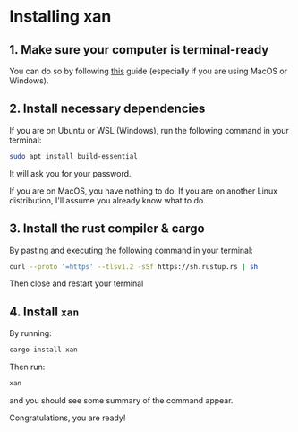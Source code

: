 # Installing xan

## 1. Make sure your computer is terminal-ready

You can do so by following [this](./INSTALL.md) guide (especially if you are using MacOS or Windows).

## 2. Install necessary dependencies

If you are on Ubuntu or WSL (Windows), run the following command in your terminal:

```bash
sudo apt install build-essential
```

It will ask you for your password.

If you are on MacOS, you have nothing to do. If you are on another Linux distribution, I'll assume you already know what to do.

## 3. Install the rust compiler & cargo

By pasting and executing the following command in your terminal:

```bash
curl --proto '=https' --tlsv1.2 -sSf https://sh.rustup.rs | sh
```

Then close and restart your terminal

## 4. Install `xan`

By running:

```bash
cargo install xan
```

Then run:

```bash
xan
```

and you should see some summary of the command appear.

Congratulations, you are ready!